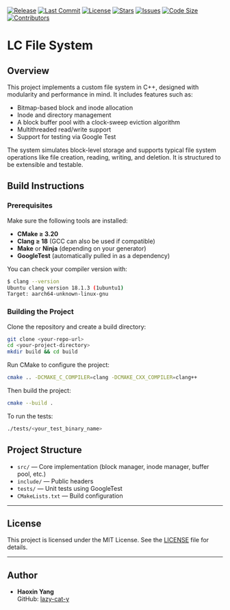 [![Release](https://img.shields.io/badge/Release-v1.0.0-blueviolet?style=flat-square)](https://github.com/lazy-cat-y/lc-file-system/releases)
[![Last Commit](https://img.shields.io/badge/Last%20Commit-July%202025-brightgreen?style=flat-square)](https://github.com/lazy-cat-y/lc-file-system/commits)
[![License](https://img.shields.io/badge/License-MIT-red?style=flat-square)](https://opensource.org/licenses/MIT)
[![Stars](https://img.shields.io/github/stars/lazy-cat-y/lc-file-system?style=flat-square)](https://github.com/lazy-cat-y/lc-file-system/stargazers)
[![Issues](https://img.shields.io/github/issues/lazy-cat-y/lc-file-system?style=flat-square)](https://github.com/lazy-cat-y/lc-file-system/issues)
[![Code Size](https://img.shields.io/github/languages/code-size/lazy-cat-y/lc-file-system?style=flat-square)](https://github.com/lazy-cat-y/lc-file-system)
[![Contributors](https://img.shields.io/github/contributors/lazy-cat-y/lc-file-system?style=flat-square)](https://github.com/lazy-cat-y/lc-file-system/graphs/contributors)

# LC File System

## Overview

This project implements a custom file system in C++, designed with modularity and performance in mind. It includes features such as:
- Bitmap-based block and inode allocation
- Inode and directory management
- A block buffer pool with a clock-sweep eviction algorithm
- Multithreaded read/write support
- Support for testing via Google Test

The system simulates block-level storage and supports typical file system operations like file creation, reading, writing, and deletion. It is structured to be extensible and testable.

## Build Instructions

### Prerequisites

Make sure the following tools are installed:
- **CMake ≥ 3.20**
- **Clang ≥ 18** (GCC can also be used if compatible)
- **Make** or **Ninja** (depending on your generator)
- **GoogleTest** (automatically pulled in as a dependency)

You can check your compiler version with:
```bash
$ clang --version
Ubuntu clang version 18.1.3 (1ubuntu1)
Target: aarch64-unknown-linux-gnu
````

### Building the Project

Clone the repository and create a build directory:

```bash
git clone <your-repo-url>
cd <your-project-directory>
mkdir build && cd build
```

Run CMake to configure the project:

```bash
cmake .. -DCMAKE_C_COMPILER=clang -DCMAKE_CXX_COMPILER=clang++
```

Then build the project:

```bash
cmake --build .
```

To run the tests:

```bash
./tests/<your_test_binary_name>
```

## Project Structure

* `src/` — Core implementation (block manager, inode manager, buffer pool, etc.)
* `include/` — Public headers
* `tests/` — Unit tests using GoogleTest
* `CMakeLists.txt` — Build configuration

---

## **License**
This project is licensed under the MIT License. See the [LICENSE](LICENSE) file for details.

---

## **Author**
- **Haoxin Yang**  
  GitHub: [lazy-cat-y](https://github.com/lazy-cat-y)
